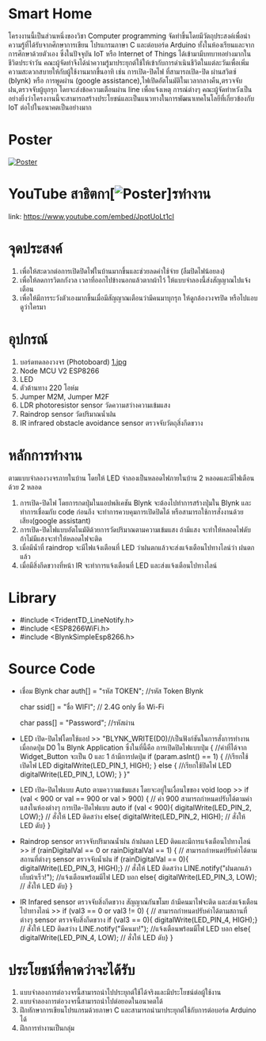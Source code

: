 # Smart Home
โครงงานนี้เป็นส่วนหนึ่งของวิชา Computer programming จัดทำขึ้นโดยมีวัตถุประสงค์เพื่อนำความรู้ที่ได้รับจากศึกษาการเขียน
โปรแกรมภาษา C และต่อบอร์ด Arduino ทั้งในห้องเรียนและจากการศึกษาด้วยตัวเอง ซึ่งในปัจจุบัน IoT หรือ Internet of Things 
ได้เข้ามามีบทบาทอย่างมากในชีวิตประจำวัน คณะผู้จัดทำจึงได้นำความรู้มาประยุกต์ใช้ให้เข้ากับการดำเนินชีวิตในแต่ละวันเพื่อเพิ่ม
ความสะดวกสบายให้กับผู้ใช้งานมากขึ้นอาทิ เช่น การเปิด-ปิดไฟ ที่สามารถเปิด-ปิด ผ่านสวิตซ์ (blynk) หรือ การพูดผ่าน
(google assistance),ไฟเปิดอัตโนมัติในเวลากลางคืน,ตรวจจับฝน,ตรวจจับผู้บุกรุก โดยจะส่งข้อความเตือนผ่าน line เพื่อแจ้งเหตุ
การณ์ต่างๆ คณะผู้จัดทำหวังเป็นอย่างยิ่งว่าโครงงานนี้จะสามารถสร้างประโยชน์และเป็นแนวทางในการพัฒนาเทคโนโลยีที่เกี่ยวข้องกับ
IoT ต่อไปในอนาคตเป็นอย่างมาก

# Poster
[![Poster][poster]](https://github.com/rujrawee11/compro/blob/main/image/Poster.jpg)
# YouTube สาธิตกา[![Poster][poster]]รทำงาน
link: https://www.youtube.com/embed/JpotUoLt1cI
# จุดประสงค์
1.	เพื่อให้สะดวกต่อการเปิดปิดไฟในบ้านมากขึ้นและช่วยลดค่าใช้จ่าย (ลืมปิดไฟน้อยลง)
2.	เพื่อให้ลดการวิตกกังวล เวลาที่ออกไปข้างนอกแล้วตากผ้าไว้ ให้แบบจำลองนี้ส่งสัญญาณไปแจ้งเตือน
3.	เพื่อให้มีการระวังตัวเองมากขึ้นเมื่อมีสัญญาณเตือนว่ามีคนมาบุกรุก ให้ดูกล้องวงจรปิด หรือไปแอบดูว่าใครมา
# อุปกรณ์
1. บอร์ดทดลองวงจร (Photoboard) 
[1.jpg](https://postimg.cc/qgGzckXt.jpg)
2. Node MCU V2 ESP8266
3. LED
4. ตัวต้านทาง 220 โอห์ม
5. Jumper M2M, Jumper M2F
6. LDR photoresistor sensor วัดความสว่างความเข้มแสง
7. Raindrop sensor วัดปริมาณน้ำฝน
8. IR infrared obstacle avoidance sensor ตรวจจับวัตถุสิ่งกีดขวาง
# หลักการทำงาน
ตามแบบจำลองวงจรภายในบ้าน โดยให้ LED จำลองเป็นหลอดไฟภายในบ้าน 2 หลอดและมีไฟเตือนด้วย 2 หลอด 

1. การเปิด-ปิดไฟ โดยการกดปุ่มในแอปพลิเคชัน Blynk จะต้องไปทำการสร้างปุ่มใน Blynk  และทำการเชื่อมกับ code ก่อนถึง
จะทำการควบคุมการเปิดปิดได้ หรือสามารถใช้การสั่งงานด้วยเสียง(google assistant)
2. การเปิด-ปิดไฟแบบอัตโนมัติด้วยการวัดปริมาณตามความเข้มแสง ถ้ามีแสง จะทำให้หลอดไฟดับ ถ้าไม่มีแสงจะทำให้หลอดไฟจะติด 
3. เมื่อมีน้ำที่ raindrop จะมีไฟแจ้งเตือนที่ LED ว่าฝนตกแล้วจะส่งแจ้งเตือนไปทางไลน์ว่า ฝนตกแล้ว 	
4. เมื่อมีสิ่งกีดขวางที่หน้า IR จะทำการแจ้งเตือนที่ LED และส่งแจ้งเตือนไปทางไลน์
# Library
- #include <TridentTD_LineNotify.h>
- #include <ESP8266WiFi.h>
- #include <BlynkSimpleEsp8266.h>
# Source Code
- เชื่อม Blynk
  char auth[] = "รหัส TOKEN";   //รหัส Token Blynk

  char ssid[] = "ชื่อ WIFI"; // 2.4G only ชื่อ Wi-Fi

  char pass[] = "Password"; //รหัสผ่าน

- LED เปิด-ปิดไฟโดยใช้แอป >>
  "BLYNK_WRITE(D0)//เป็นฟังก์ชันในการสั่งการทำงานเมื่อกดปุ่ม D0 ใน Blynk Application ซึ่งในที่นี้คือ การเปิดปิดไฟแบบปุ่ม
{ 
  //ค่าที่ได้จาก Widget_Button จะเป็น 0 และ 1 ถ้ามีการปดปุ่ม
  if (param.asInt() == 1) {
    //เรียกใช้เปิดไฟ LED
    digitalWrite(LED_PIN_1, HIGH); 
  }
  else {
    //เรียกใช้ปิดไฟ LED
    digitalWrite(LED_PIN_1, LOW);
  }
}"

- LED เปิด-ปิดไฟแบบ Auto ตามคววามเข้มแสง โดยจะอยู่ในเงื่อนไขของ void loop >>
  if (val < 900 or val == 900 or val > 900) { // ค่า 900 สามารถกำหนดปรับได้ตามค่าแสงในห้องต่างๆ การเปิด-ปิดไฟแบบ auto
    if (val < 900){
      digitalWrite(LED_PIN_2, LOW);} // สั่งให้ LED ติดสว่าง
    else{
      digitalWrite(LED_PIN_2, HIGH); // สั่งให้ LED ดับ}
  }

- Raindrop sensor ตรวจจับปริมาณน้ำฝน ถ้าฝนตก LED ติดและมีการแจ้งเตือนไปทางไลน์ >>
  if (rainDigitalVal == 0 or rainDigitalVal == 1) { // สามารถกำหนดปรับค่าได้ตามสถานที่ต่างๆ sensor ตรวจจับน้ำฝน
    if (rainDigitalVal == 0){
      digitalWrite(LED_PIN_3, HIGH);} // สั่งให้ LED ติดสว่าง
      LINE.notify("ฝนตกแล้ว เก็บผ้าเร็ว!"); //แจ้งเตือนพร้อมมีไฟ LED บอก
    else{
      digitalWrite(LED_PIN_3, LOW); // สั่งให้ LED ดับ}
  }

- IR Infared sensor ตรวจจับสิ่งกีดขวาง สัญญาณกันขโมย ถ้ามีคนมาไฟจะติด และส่งแจ้งเตือนไปาทางไลน์ >>
  if (val3 == 0 or val3 != 0) { // สามารถกำหนดปรับค่าได้ตามสถานที่ต่างๆ sensor ตรวจจับสิ่งกีดขวาง
    if (val3 == 0){
      digitalWrite(LED_PIN_4, HIGH);} // สั่งให้ LED ติดสว่าง
      LINE.notify("มีคนมา!"); //แจ้งเตือนพร้อมมีไฟ LED บอก
    else{
      digitalWrite(LED_PIN_4, LOW); // สั่งให้ LED ดับ}
  }
# ประโยชน์ที่คาดว่าจะได้รับ
1.	แบบจำลองการต่อวงจรนี้สามารถนำไปประยุกต์ใช้ได้จริงและมีประโยชน์ต่อผู้ใช้งาน
2.	แบบจำลองการต่อวงจรนี้สามารถนำไปต่อยอดในอนาคตได้
3.	ฝึกทักษาการเขียนโปรแกรมด้วยภาษา C และสามารถนำมาประยุกต์ใช้กับการต่อบอร์ด Arduino ได้
4.	ฝึกการทำงานเป็นกลุ่ม

[poster]:https://github.com/rujrawee11/compro/blob/main/image/Poster.jpg
